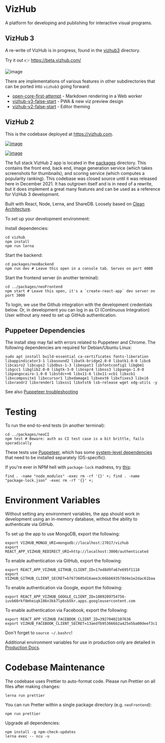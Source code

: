 # VizHub

A platform for developing and publishing for interactive visual programs.

## VizHub 3

A re-write of VizHub is in progress, found in the [vizhub3](https://github.com/vizhub-open-core/vizhub/tree/master/vizhub3) directory.

Try it out 👉 https://beta.vizhub.com/

![image](https://user-images.githubusercontent.com/68416/144443632-db541593-580d-4a29-8eb3-4a106d003d06.png)

There are implementations of various features in other subdirectories that can be ported into `vizhub3` going forward:
 * [open-core-first-attempt](https://github.com/vizhub-open-core/vizhub/tree/master/open-core-first-attempt) - Markdown rendering in a Web worker
 * [vizhub-v3-false-start](https://github.com/vizhub-open-core/vizhub/tree/master/vizhub-v3-false-start) - PWA & new viz preview design
 * [vizhub-v2-false-start](https://github.com/vizhub-open-core/vizhub/tree/master/vizhub-v2-false-start) - Editor theming

## VizHub 2

This is the codebase deployed at https://vizhub.com.

[![image](https://user-images.githubusercontent.com/68416/144710008-69a44186-def8-47ec-83e5-8a76661c7716.png)](https://vizhub.com)

[![image](https://user-images.githubusercontent.com/68416/144709900-b93dcc72-ebfc-4a26-828a-ae97adb809c8.png)](https://vizhub.com/curran/86a75dc8bdbe4965ba353a79d4bd44c8?edit=files&file=index.js)

The full stack VizHub 2 app is located in the [packages](https://github.com/vizhub-open-core/vizhub/tree/master/packages) directory. This contains the front end, back end, image generation service (which takes screenshots for thumbnails), and scoring service (which computes a popularity ranking). This codebase was closed source until it was released here in December 2021. It has outgrown itself and is in need of a rewrite, but it does implement a great many features and can be used as a reference for VizHub 3 development.

Built with React, Node, Lerna, and ShareDB. Loosely based on [Clean Architecture](https://blog.cleancoder.com/uncle-bob/2012/08/13/the-clean-architecture.html).

To set up your development environment:

Install dependencies:
```
cd vizhub
npm install
npm run lerna
```

Start the backend:
```
cd packages/neoBackend
npm run dev # Leave this open in a console tab. Serves on port 4000
```

Start the frontend server (in another terminal):

```
cd ../packages/neoFrontend
npm start # Leave this open, it's a `create-react-app` dev server on port 3000
```

To login, we use the Github integration with the development credentials below. Or, in development you can log in as CI (Continuous Integration) User without any need to set up GitHub authentication.

## Puppeteer Dependencies

The install step may fail with errors related to Puppeteer and Chrome. The following dependencies are required for Debian/Ubuntu Linux:

```
sudo apt install build-essential ca-certificates fonts-liberation libappindicator3-1 libasound2 libatk-bridge2.0-0 libatk1.0-0 libc6 libcairo2 libcups2 libdbus-1-3 libexpat1 libfontconfig1 libgbm1 libgcc1 libglib2.0-0 libgtk-3-0 libnspr4 libnss3 libpango-1.0-0 libpangocairo-1.0-0 libstdc++6 libx11-6 libx11-xcb1 libxcb1 libxcomposite1 libxcursor1 libxdamage1 libxext6 libxfixes3 libxi6 libxrandr2 libxrender1 libxss1 libxtst6 lsb-release wget xdg-utils -y
```

See also [Puppeteer troubleshooting](https://github.com/puppeteer/puppeteer/blob/main/docs/troubleshooting.md)

# Testing

To run the end-to-end tests (in another terminal):

```
cd ../packages/neoCI
npm test # Beware: auth as CI test case is a bit brittle, fails sporadically
```

These tests use [Puppeteer](https://github.com/puppeteer/puppeteer), which has some [system-level dependencies](https://github.com/puppeteer/puppeteer/blob/master/docs/troubleshooting.md#chrome-headless-doesnt-launch-on-unix) that need to be installed separately (OS-specific).

If you're ever in NPM hell with `package-lock` madness, try [this](https://gist.github.com/cancerberoSgx/1892ada276992f78f488a43b3a430c9b):

```
find . -name "node_modules" -exec rm -rf '{}' +; find . -name "package-lock.json" -exec rm -rf '{}' +;
```

# Environment Variables

Without setting any environment variables, the app should work in development using an in-memory database, without the ability to authenticate via GitHub.

To set up the app to use MongoDB, export the following:

```
export VIZHUB_MONGO_URI=mongodb://localhost:27017/vizhub
export REACT_APP_VIZHUB_REDIRECT_URI=http://localhost:3000/authenticated
```

To enable authentication via GitHub, export the following:

```
export REACT_APP_VIZHUB_GITHUB_CLIENT_ID=17ed8d9fa67e695f1118
export VIZHUB_GITHUB_CLIENT_SECRET=b7673605d16aee3c66bb693578d4e1e2dac61baa
```

To enable authentication via Google, export the following:

```
export REACT_APP_VIZHUB_GOOGLE_CLIENT_ID=1089209754756-iuvb60rkf8mheiqk186n3kk7lp6sb5kr.apps.googleusercontent.com
```

To enable authentication via Facebook, export the following:

```
export REACT_APP_VIZHUB_FACEBOOK_CLIENT_ID=39270402107636
export VIZHUB_FACEBOOK_CLIENT_SECRET=13aedfb953666b2a425e5ba00deef3c1
```

Don't forget to `source ~/.bashrc`!

Additional environment variables for use in production only are detailed in [Production Docs](docs/production.md).

# Codebase Maintenance

The codebase uses Prettier to auto-format code. Please run Prettier on all files after making changes:

`lerna run prettier`

You can run Pretter within a single package directory (e.g. `neoFrontend`):

`npm run prettier`

Upgrade all dependencies:

```
npm install -g npm-check-updates
lerna exec -- ncu -u
```

